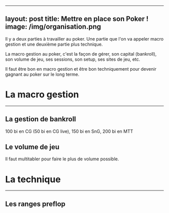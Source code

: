 
---
layout: post
title: Mettre en place son Poker !
image: /img/organisation.png
---
Il y a deux parties à travailler au poker. Une partie que l'on va appeler macro gestion et  une deuxième partie plus technique.

La macro gestion au poker, c'est la façon de gérer, son capital (bankroll), son volume de jeu, ses sessions, son setup, ses sites de jeu, etc.

Il faut être bon en macro gestion et être bon techniquement pour devenir gagnant au poker sur le long terme.

# La macro gestion
---

## La gestion de bankroll
100 bi en CG (50 bi en CG live), 150 bi en SnG, 200 bi en MTT

## Le volume de jeu
Il faut multitabler pour faire le plus de volume possible.


# La technique
---

## Les ranges preflop
<!--stackedit_data:
eyJoaXN0b3J5IjpbNzEwODA4NTM4LC0xMzQ4OTM1NTYyLDE4MT
EyMDk2NTEsLTg2NTUyMzQ2MywtNTI2OTY4ODY3LC0yOTIwNTg4
MTBdfQ==
-->